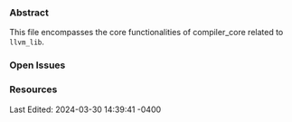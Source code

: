 ### Abstract
This file encompasses the core functionalities of compiler_core related to `llvm_lib`.

### Open Issues

### Resources
Last Edited: 2024-03-30 14:39:41 -0400
